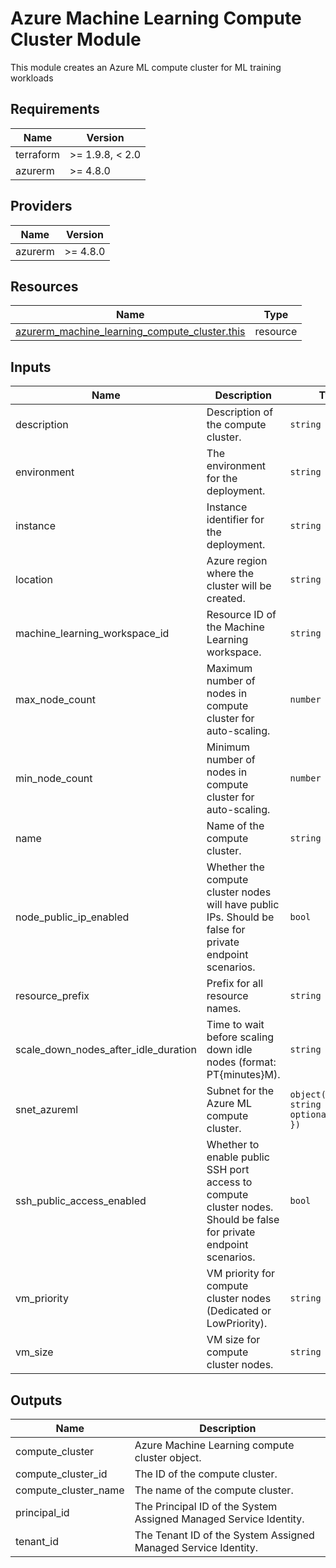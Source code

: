 <!-- BEGIN_TF_DOCS -->
<!-- markdown-table-prettify-ignore-start -->
# Azure Machine Learning Compute Cluster Module

This module creates an Azure ML compute cluster for ML training workloads

## Requirements

| Name | Version |
|------|---------|
| terraform | >= 1.9.8, < 2.0 |
| azurerm | >= 4.8.0 |

## Providers

| Name | Version |
|------|---------|
| azurerm | >= 4.8.0 |

## Resources

| Name | Type |
|------|------|
| [azurerm_machine_learning_compute_cluster.this](https://registry.terraform.io/providers/hashicorp/azurerm/latest/docs/resources/machine_learning_compute_cluster) | resource |

## Inputs

| Name | Description | Type | Default | Required |
|------|-------------|------|---------|:--------:|
| description | Description of the compute cluster. | `string` | n/a | yes |
| environment | The environment for the deployment. | `string` | n/a | yes |
| instance | Instance identifier for the deployment. | `string` | n/a | yes |
| location | Azure region where the cluster will be created. | `string` | n/a | yes |
| machine\_learning\_workspace\_id | Resource ID of the Machine Learning workspace. | `string` | n/a | yes |
| max\_node\_count | Maximum number of nodes in compute cluster for auto-scaling. | `number` | n/a | yes |
| min\_node\_count | Minimum number of nodes in compute cluster for auto-scaling. | `number` | n/a | yes |
| name | Name of the compute cluster. | `string` | n/a | yes |
| node\_public\_ip\_enabled | Whether the compute cluster nodes will have public IPs. Should be false for private endpoint scenarios. | `bool` | n/a | yes |
| resource\_prefix | Prefix for all resource names. | `string` | n/a | yes |
| scale\_down\_nodes\_after\_idle\_duration | Time to wait before scaling down idle nodes (format: PT{minutes}M). | `string` | n/a | yes |
| snet\_azureml | Subnet for the Azure ML compute cluster. | ```object({ id = string name = optional(string) })``` | n/a | yes |
| ssh\_public\_access\_enabled | Whether to enable public SSH port access to compute cluster nodes. Should be false for private endpoint scenarios. | `bool` | n/a | yes |
| vm\_priority | VM priority for compute cluster nodes (Dedicated or LowPriority). | `string` | n/a | yes |
| vm\_size | VM size for compute cluster nodes. | `string` | n/a | yes |

## Outputs

| Name | Description |
|------|-------------|
| compute\_cluster | Azure Machine Learning compute cluster object. |
| compute\_cluster\_id | The ID of the compute cluster. |
| compute\_cluster\_name | The name of the compute cluster. |
| principal\_id | The Principal ID of the System Assigned Managed Service Identity. |
| tenant\_id | The Tenant ID of the System Assigned Managed Service Identity. |
<!-- markdown-table-prettify-ignore-end -->
<!-- END_TF_DOCS -->
